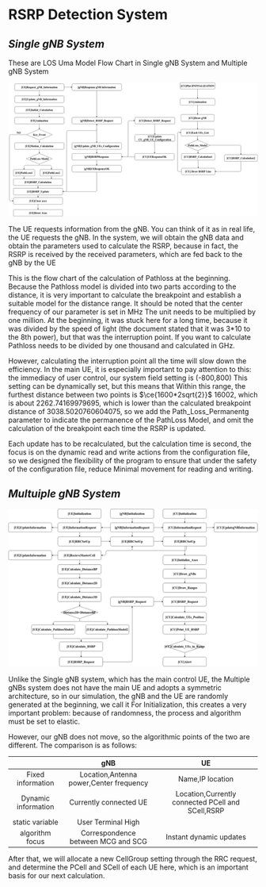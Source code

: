 # **RSRP Detection System**

## ***Single gNB System***

These are LOS Uma Model  Flow Chart in Single gNB System and Multiple gNB System

![Single gNB System](img/RSRP_Detection_SIngle_gNB.png)

The UE requests information from the gNB. You can think of it as in real life, the UE requests the gNB. In the system, we will obtain the gNB data and obtain the parameters used to calculate the RSRP, because in fact, the RSRP is received by the received parameters, which are fed back to the gNB by the UE

This is the flow chart of the calculation of Pathloss at the beginning. Because the Pathloss model is divided into two parts according to the distance, it is very important to calculate the breakpoint and establish a suitable model for the distance range. It should be noted that the center frequency of our parameter is set in MHz The unit needs to be multiplied by one million. At the beginning, it was stuck here for a long time, because it was divided by the speed of light (the document stated that it was 3*10 to the 8th power), but that was the interruption point. If you want to calculate Pathloss needs to be divided by one thousand and calculated in GHz.

However, calculating the interruption point all the time will slow down the efficiency. In the main UE, it is especially important to pay attention to this: the immediacy of user control, our system field setting is (-800,800) This setting can be dynamically set, but this means that Within this range, the furthest distance between two points is $\ce{1600*2sqrt{2}}$
16002, which is about 2262.74169979695, which is lower than the calculated breakpoint distance of 3038.5020760604075, so we add the Path_Loss_Permanentg parameter to indicate the permanence of the PathLoss Model, and omit the calculation of the breakpoint each time the RSRP is updated.

Each update has to be recalculated, but the calculation time is second, the focus is on the dynamic read and write actions from the configuration file, so we designed the flexibility of the program to ensure that under the safety of the configuration file, reduce Minimal movement for reading and writing.

## ***Multuiple gNB System***

![Multuiple gNB System](img/RSRP_Detection_Multiple_gNB.png)

Unlike the Single gNB system, which has the main control UE, the Multiple gNBs system does not have the main UE and adopts a symmetric architecture, so in our simulation, the gNB and the UE are randomly generated at the beginning, we call it For Initialization, this creates a very important problem: because of randomness, the process and algorithm must be set to elastic.

However, our gNB does not move, so the algorithmic points of the two are different. The comparison is as follows:

| | gNB | UE |
| :--: | :--: | :--: |
| Fixed information | Location,Antenna power,Center frequency | Name,IP location
| Dynamic information | Currently connected UE | Location,Currently connected PCell and SCell,RSRP |
| static variable | User Terminal High | |
| algorithm focus | Correspondence between MCG and SCG | Instant dynamic updates |

After that, we will allocate a new CellGroup setting through the RRC request, and determine the PCell and SCell of each UE here, which is an important basis for our next calculation.